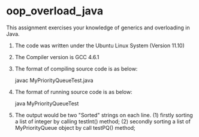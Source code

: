 oop_overload_java
=================

This assignment exercises your knowledge of generics and overloading in Java.


1. The code was written under the Ubuntu Linux System (Version 11.10)
2. The Compiler version is GCC 4.6.1
3. The format of compiling source code is as below:

    javac MyPriorityQueueTest.java

4. The format of running source code is as below:

    java MyPriorityQueueTest

5. The output would be two "Sorted" strings on each line.
   (1) firstly sorting a list of integer by calling testInt() method;
   (2) secondly sorting a list of MyPriorityQueue<Integer> object by call testPQ() method;
